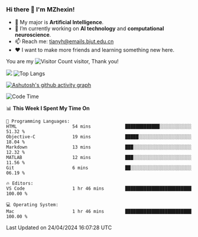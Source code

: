 ### Hi there 👋 I'm MZhexin!

- 💬 My major is **Artificial Intelligence**.
- 🔭 I’m currently working on **AI technology** and **computational neuroscience**.
- 📫 Reach me: <tianyh@emails.bjut.edu.cn> 
- :heart: I want to make more friends and learning something new here.

You are my ![Visitor Count](https://profile-counter.glitch.me/MZhexin/count.svg) visitor, Thank you!

 ![](https://github-readme-stats.vercel.app/api?username=MZhexin&show_icons=true&theme=transparent) ![Top Langs](https://github-readme-stats.vercel.app/api/top-langs/?username=MZhexin&layout=compact&theme=tokyonight) 

[![Ashutosh's github activity graph](https://github-readme-activity-graph.vercel.app/graph?username=MZhexin)](https://github.com/ashutosh00710/github-readme-activity-graph)



<!--START_SECTION:waka-->
![Code Time](http://img.shields.io/badge/Code%20Time-262%20hrs%2011%20mins-blue)

📊 **This Week I Spent My Time On** 

```text
💬 Programming Languages: 
HTML                     54 mins             █████████████░░░░░░░░░░░░   51.32 % 
Objective-C              19 mins             █████░░░░░░░░░░░░░░░░░░░░   18.04 % 
Markdown                 13 mins             ███░░░░░░░░░░░░░░░░░░░░░░   12.32 % 
MATLAB                   12 mins             ███░░░░░░░░░░░░░░░░░░░░░░   11.56 % 
Git                      6 mins              ██░░░░░░░░░░░░░░░░░░░░░░░   06.19 % 

🔥 Editors: 
VS Code                  1 hr 46 mins        █████████████████████████   100.00 % 

💻 Operating System: 
Mac                      1 hr 46 mins        █████████████████████████   100.00 % 
```


 Last Updated on 24/04/2024 16:07:28 UTC
<!--END_SECTION:waka-->


